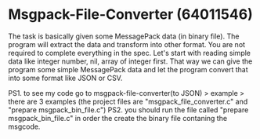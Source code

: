 # Msgpack-File-Converter (64011546)
The task is basically given some MessagePack data (in binary file). The program will extract the data and transform into other format. You are not required to complete everything in the spec. Let's start with reading simple data like integer number, nil, array of integer first. That way we can give the program some simple MessagePack data and let the program convert that into some format like JSON or CSV.

PS1. to see my code go to msgpack-file-converter(to JSON) > example > there are 3 examples (the project files are "msgpack_file_converter.c" and "prepare msgpack_bin_file.c")
PS2. you should run the file called "prepare msgpack_bin_file.c" in order the create the binary file contaning the msgcode.

